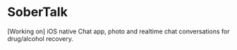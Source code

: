 # SoberTalk
 [Working on] iOS native Chat app, photo and realtime chat conversations for drug/alcohol recovery.
